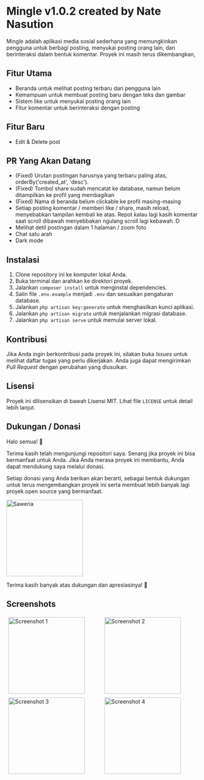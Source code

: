 # Mingle v1.0.2 created by Nate Nasution 

Mingle adalah aplikasi media sosial sederhana yang memungkinkan pengguna untuk berbagi posting, menyukai posting orang lain, dan berinteraksi dalam bentuk komentar.
Proyek ini masih terus dikembangkan,

## Fitur Utama
- Beranda untuk melihat posting terbaru dari pengguna lain
- Kemampuan untuk membuat posting baru dengan teks dan gambar
- Sistem like untuk menyukai posting orang lain
- Fitur komentar untuk berinteraksi dengan posting

## Fitur Baru
- Edit & Delete post

## PR Yang Akan Datang
- (Fixed) Urutan postingan harusnya yang terbaru paling atas, orderBy('created_at', 'desc').
- (Fixed) Tombol share sudah mencatat ke database, namun belum ditampilkan ke profil yang membagikan
- (Fixed) Nama di beranda belum clickable ke profil masing-masing
- Setiap posting komentar / memberi like / share, masih reload, menyebabkan tampilan kembali ke atas. Repot kalau lagi kasih komentar saat scroll dibawah menyebbakan ngulang scroll lagi kebawah :D 
- Melihat detil postingan dalam 1 halaman / zoom foto
- Chat satu arah
- Dark mode

## Instalasi
1. Clone repository ini ke komputer lokal Anda.
2. Buka terminal dan arahkan ke direktori proyek.
3. Jalankan `composer install` untuk menginstal dependencies.
4. Salin file `.env.example` menjadi `.env` dan sesuaikan pengaturan database.
5. Jalankan `php artisan key:generate` untuk menghasilkan kunci aplikasi.
6. Jalankan `php artisan migrate` untuk menjalankan migrasi database.
7. Jalankan `php artisan serve` untuk memulai server lokal.

## Kontribusi
Jika Anda ingin berkontribusi pada proyek ini, silakan buka *Issues* untuk melihat daftar tugas yang perlu dikerjakan. Anda juga dapat mengirimkan *Pull Request* dengan perubahan yang diusulkan.

## Lisensi
Proyek ini dilisensikan di bawah Lisensi MIT. Lihat file `LICENSE` untuk detail lebih lanjut.

## Dukungan / Donasi

Halo semua! 👋

Terima kasih telah mengunjungi repositori saya. Senang jika proyek ini bisa bermanfaat untuk Anda. Jika Anda merasa proyek ini membantu, Anda dapat mendukung saya melalui donasi.

Setiap donasi yang Anda berikan akan berarti, sebagai bentuk dukungan untuk terus mengembangkan proyek ini serta membuat lebih banyak lagi proyek open source yang bermanfaat.

<a href="https://saweria.co/bhottu" target="_blank">
    <img src="https://github.com/bhottu/nate-social-media/assets/35356275/b0a6053d-4033-467f-8578-e99abed81710" alt="Saweria" width="200" />
</a>

Terima kasih banyak atas dukungan dan apresiasinya! 🙏


## Screenshots

<div style="display: flex; flex-wrap: wrap;">
  <div style="flex: 1 1 30%; margin: 5px;">
    <img src="https://github.com/bhottu/nate-social-media/assets/35356275/359eaa10-380f-4ea9-95f6-28cd587c4e2f" alt="Screenshot 1" width="200"/>
  </div>
  <div style="flex: 1 1 30%; margin: 5px;">
    <img src="https://github.com/bhottu/nate-social-media/assets/35356275/abf3d4bc-0dac-44e4-82b1-a53cd468669b" alt="Screenshot 2" width="200" />
  </div>
  <div style="flex: 1 1 30%; margin: 5px;">
    <img src="https://github.com/bhottu/nate-social-media/assets/35356275/7a49ad52-95b4-40f0-b3c2-34ae750c9943" alt="Screenshot 3" width="200" />
  </div>
  <div style="flex: 1 1 30%; margin: 5px;">
    <img src="https://github.com/bhottu/nate-social-media/assets/35356275/6c305754-b9f2-4308-ac42-2d66e161cb65" alt="Screenshot 4" width="200" />
  </div>
</div>

